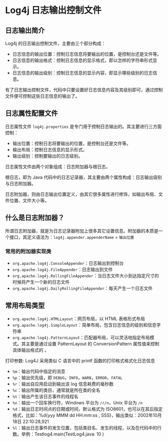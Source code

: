 # Log4j 日志输出控制文件

## 日志输出简介

Log4j 的日志输出控制文件，主要由三个部分构成：

- 日志信息的输出位置：控制日志信息将要输出的位置，是控制台还是文件等。
- 日志信息的输出格式：控制日志信息的显示格式，即以怎样的字符串形式显示。
- 日志信息的输出级别：控制日志信息的显示内容，即显示哪些级别的日志信息。

有了日志输出控制文件，代码中只要设置好日志信息内容及其级别即可，通过控制文件便可控制这些日志信息的输出了。

## 日志属性配置文件

日志属性文件 `log4j.properties` 是专门用于控制日志输出的。其主要进行三方面控制：

- 输出位置：控制日志将要输出的位置，是控制台还是文件等。
- 输出布局：控制日志信息的显示形式。
- 输出级别：控制要输出的日志级别。

日志属性文件由两个对象组成：日志附加器与根日志。

根日志，即为 Java 代码中的日志记录器，其主要由两个属性构成：日志输出级别与日志附加器。

日志附加器，则由日志输出位置定义，由其它很多属性进行修饰，如输出布局、文件位置、文件大小等。

## 什么是日志附加器？

所谓日志附加器，就是为日志记录器附加上很多其它设置信息。附加器的本质是一个接口，其定义语法为：`log4j.appender.appenderName` = `输出位置`

### 常用的附加器实现类

- `org.apache.log4j.ConsoleAppender`：日志输出到控制台
- `org.apache.log4j.FileAppender`：日志输出到文件
- `org.apache.log4j.RollingFileAppender`：当日志文件大小到达指定尺寸的时候将产生一个新的日志文件
- `org.apache.log4j.DailyRollingFileAppender`：每天产生一个日志文件

## 常用布局类型

- `org.apache.log4j.HTMLLayout`：网页布局，以 HTML 表格形式布局
- `org.apache.log4j.SimpleLayout`：简单布局，包含日志信息的级别和信息字符串
- `org.apache.log4j.PatternLayout`：匹配器布局，可以灵活地指定布局模式。其主要是通过设置 PatternLayout 的 ConversionPattern 属性值来控制具体输出格式的 。

打印参数: Log4J 采用类似 C 语言中的 printf 函数的打印格式格式化日志信息

- `%m`：输出代码中指定的消息
- `%p`：输出优先级，即 `DEBUG`，`INFO`，`WARN`，`ERROR`，`FATAL`
- `%r`：输出自应用启动到输出该 log 信息耗费的毫秒数
- `%c`：输出所属的类目，通常就是所在类的全名
- `%t`：输出产生该日志事件的线程名
- `%n`：输出一个回车换行符，Windows 平台为 `/r/n`，Unix 平台为 `/n`
- `%d`：输出日志时间点的日期或时间，默认格式为 ISO8601，也可以在其后指定格式，比如：%d{yyy MMM dd HH:mm:ss , SSS}，输出类似：2002年10月18日 22:10:28,921
- `%l`：输出日志事件的发生位置，包括类目名、发生的线程，以及在代码中的行数。举例：Testlog4.main(TestLog4.java: 10 )